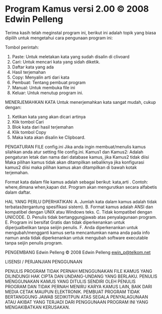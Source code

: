 # Program Kamus versi 2.00 © 2008 Edwin Pelleng

Terima kasih telah meginstal program ini, berikut ini adalah topik yang biasa dipilih untuk mengetahui cara pengunaan program ini:

Tombol perintah:
1. Paste: Untuk meletakan kata yang sudah disalin di clivoard
2. Cari: Untuk mencari kata yang sidah diketik.
3. Daftar kata yang ada
4. Hasil terjemahan
5. Copy: Menyalin arti dari kata
6. Pembuat: Tentang pembuat program
7. Manual: Untuk membuka file ini
8. Keluar: Untuk menutup program ini.

MENERJEMAHKAN KATA
Untuk menerjemahkan kata sangat mudah, cukup dengan:
1. Ketikan kata yang akan dicari artinya
2. Klik tombol Cari
3. Blok kata dari hasil terjemahan
4. Klik tombol Copy
5. Maka kata akan disalin ke Clipboard.

PENGATURAN FILE config.ini
Jika anda ingin membuat/menulis kamus silahkan anda atur setting file config.ini.
Kamus1 dan Kamus2: Adalah pengaturan letak dan nama dari database kamus,
jika Kamus2 tidak diisi Maka pilihan kamus tidak akan ditampilkan sebaliknya
jika konfigurasi kamus2 diisi maka pilihan kamus akan ditampilkan di bawah
kotak terjemahan.

Format kata dalam file kamus adalah sebagai berikut: kata,arti .
Contoh:
where,dimana
when,kapan
dst.
Program akan mengurutkan secara alfabetis dalam daftar.

HAL YANG PERLU DPERHATIKAN:
A. Jumlah kata dalam kamus adalah tidak terbatas(tergantung spesifikasi sistem).
B. Format kamus adalah ANSI dan kompatibel dengan UNIX atau Windows teks. 
C. Tidak kompatibel dengan UNICODE.
D. Penulis tidak bertanggungjawab atas penyalagunaan program.
E. Program ini bersifat Gratis dan tidak diperkenankan untuk diperjualbelikan tanpa seiijin penulis.
F. Anda diperkenankan untuk mengubah/mengganti kamus serta mencantumkan nama anda pada info
namun anda tidak diperkenankan untuk mengubah software executable tanpa seijin penulis program.


PENGEMBANG
Edwin Pelleng
© 2008 Edwin Pelleng
ewin_p@telkom.net

LISENSI / PERJANJIAN PENGGUNAAN

PENULIS PROGRAM TIDAK PERNAH MENGGUNAKAN FILE
KAMUS YANG DILINDUNGI HAK CIPTA DAN UNDANG-UNDANG 
YANG BERLAKU. PENULIS MENGGUNAKAN KAMUS
YANG DITULIS SENDIRI OLEH PENULIS PROGRAM DAN
TIDAK PERNAH MENIRU KARYA KAMUS LAIN, BAIK DARI
MEDIA CETAK MAUPUN ELEKTRONIK. 
PEMBUAT PROGRAM TIDAK BERTANGGUNG 
JAWAB SEDIKITPUN ATAS SEGALA PENYALAGUNAAN 
ATAU AKIBAT YANG TERJADI DARI PENGGUNAAN
PROGRAM INI YANG MENGAKIBATKAN KERUSAKAN.

